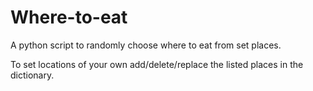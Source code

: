 # Where-to-eat
<p>A python script to randomly choose where to eat from set places.</p>
<p>To set locations of your own add/delete/replace the listed places in the dictionary.</p>
